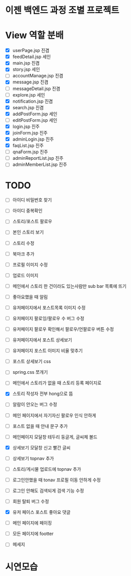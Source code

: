 # 이젠 백엔드 과정 조별 프로젝트


# View 역할 분배
- [x] userPage.jsp 진겸
- [x] feedDetail.jsp 세인
- [x] main.jsp 진겸
- [x] story.jsp 세인
- [ ] accountManage.jsp 진겸
- [x] message.jsp 진겸
- [ ] messageDetail.jsp 진겸
- [ ] explore.jsp 세인
- [x] notification.jsp 진겸
- [x] search.jsp 진겸
- [x] addPostForm.jsp 세인
- [ ] editPostForm.jsp 세인
- [x] login.jsp 진주
- [x] joinForm.jsp 진주
- [x] adminLogin.jsp 진주
- [x] faqList.jsp 진주
- [ ] qnaForm.jsp 진주
- [ ] adminReportList.jsp 진주
- [ ] adminMemberList.jsp 진주

# TODO
- [ ] 아이디 비밀번호 찾기
- [ ] 아이디 중복확인
- [ ] 스토리/포스트 팔로우
- [ ] 본인 스토리 보기
- [ ] 스토리 수정
- [ ] 북마크 추가
- [ ] 프로필 이미지 수정
- [ ] 업로드 이미지
- [ ] 메인에서 스토리 한 건이라도 있는사람만 sub bar 목록에 뜨기
- [ ] 좋아요했을 때 알림
- [ ] 유저페이지에서 포스트목록 이미지 수정
- [ ] 유저페이지 팔로잉/팔로우 수 버그 수정
- [ ] 유저페이지 팔로우 확인해서 팔로우/언팔로우 버튼 수정
- [ ] 유저페이지에서 포스트 상세보기
- [ ] 유저페이지 포스트 이미지 비율 맞추기
- [ ] 포스트 상세보기 css
- [ ] spring.css 쪼개기
- [ ] 메인에서 스토리가 없을 때 스토리 등록 페이지로
- [x] 스토리 작성자 전부 hong으로 뜸
- [ ] 알람이 안오는 버그 수정
- [ ] 메인 페이지에서 자기자신 팔로우 인식 안하게 
- [ ] 포스트 없을 때 안내 문구 추가 
- [ ] 메인페이지 모달창 테두리 둥글게, 글씨체 볼드
- [x] 상세보기 모달창 신고 빨간 글씨
- [ ] 상세보기 topnav 추가
- [ ] 스토리/게시물 업로드에 topnav 추가
- [ ] 로그인안했을 때 tonav 프로필 이동 안하게 수정
- [ ] 로그인 안해도 검색되게 검색 기능 수정
- [ ] 회원 탈퇴 버그 수정
- [x] 유저 페이스 포스트 좋아요 댓글
- [ ] 메인 페이지에 페이징
- [ ] 모든 페이지에 footter

- [ ] 메세지

# 시연모습
